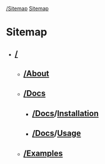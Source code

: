 [/](/AWK.py "/")[Sitemap](/AWK.py/sitemap "/sitemap")
[Sitemap](/AWK.py/sitemap "/sitemap")

# Sitemap

* ## [/](/AWK.py "/")

  * ## [/](/AWK.py "/")[About](/AWK.py/about "/about")

  * ## [/](/AWK.py "/")[Docs](/AWK.py/docs "/docs")

    * ## [/](/AWK.py "/")[Docs](/AWK.py/docs "/docs")/[Installation](/AWK.py/docs/install "/docs/install")

    * ## [/](/AWK.py "/")[Docs](/AWK.py/docs "/docs")/[Usage](/AWK.py/docs/usage "/docs/usage")
    
  * ## [/](/AWK.py "/")[Examples](/AWK.py/docs/docs/exaples.md "/docs")
